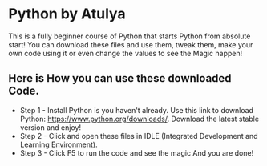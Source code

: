 # Python by Atulya
This is a fully beginner course of Python that starts Python from absolute start!
You can download these files and use them, tweak them, make your own code using it or even change the values to see the Magic happen!

## Here is How you can use these downloaded Code.
- Step 1 - Install Python is you haven't already. Use this link to download Python: https://www.python.org/downloads/. Download the latest stable version and enjoy!
- Step 2 - Click and open these files in IDLE (Integrated Development and Learning Environment).
- Step 3 - Click F5 to run the code and see the magic
  And you are done!
